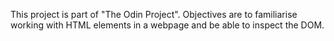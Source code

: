 This project is part of "The Odin Project". 
Objectives are to familiarise working with HTML elements in a webpage and be able to inspect the DOM. 
